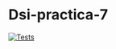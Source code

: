 # Dsi-practica-7

[![Tests](https://github.com/JoelULL/Dsi-practica-7/actions/workflows/node.js.yml/badge.svg)](https://github.com/JoelULL/Dsi-practica-7/actions/workflows/node.js.yml)
